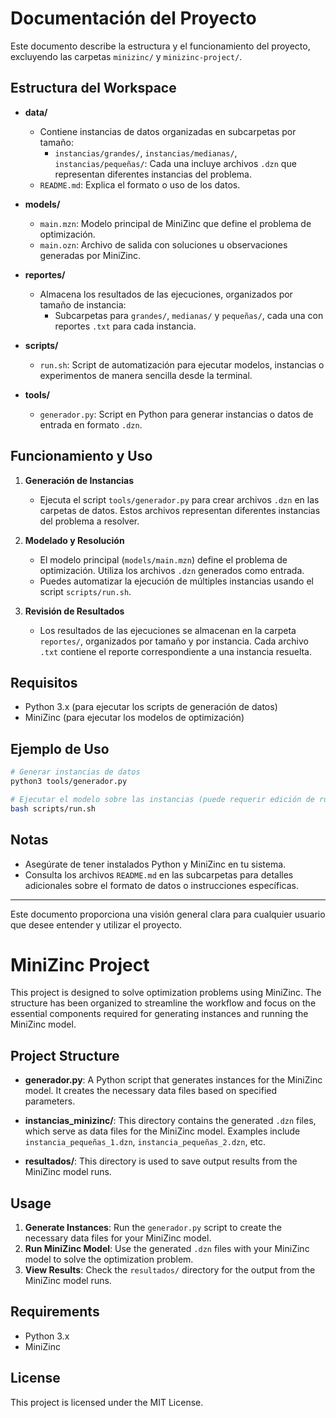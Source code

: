 # Documentación del Proyecto

Este documento describe la estructura y el funcionamiento del proyecto, excluyendo las carpetas `minizinc/` y `minizinc-project/`.

## Estructura del Workspace

- **data/**
  - Contiene instancias de datos organizadas en subcarpetas por tamaño:
    - `instancias/grandes/`, `instancias/medianas/`, `instancias/pequeñas/`: Cada una incluye archivos `.dzn` que representan diferentes instancias del problema.
  - `README.md`: Explica el formato o uso de los datos.

- **models/**
  - `main.mzn`: Modelo principal de MiniZinc que define el problema de optimización.
  - `main.ozn`: Archivo de salida con soluciones u observaciones generadas por MiniZinc.

- **reportes/**
  - Almacena los resultados de las ejecuciones, organizados por tamaño de instancia:
    - Subcarpetas para `grandes/`, `medianas/` y `pequeñas/`, cada una con reportes `.txt` para cada instancia.

- **scripts/**
  - `run.sh`: Script de automatización para ejecutar modelos, instancias o experimentos de manera sencilla desde la terminal.

- **tools/**
  - `generador.py`: Script en Python para generar instancias o datos de entrada en formato `.dzn`.

## Funcionamiento y Uso

1. **Generación de Instancias**
   - Ejecuta el script `tools/generador.py` para crear archivos `.dzn` en las carpetas de datos. Estos archivos representan diferentes instancias del problema a resolver.

2. **Modelado y Resolución**
   - El modelo principal (`models/main.mzn`) define el problema de optimización. Utiliza los archivos `.dzn` generados como entrada.
   - Puedes automatizar la ejecución de múltiples instancias usando el script `scripts/run.sh`.

3. **Revisión de Resultados**
   - Los resultados de las ejecuciones se almacenan en la carpeta `reportes/`, organizados por tamaño y por instancia. Cada archivo `.txt` contiene el reporte correspondiente a una instancia resuelta.

## Requisitos

- Python 3.x (para ejecutar los scripts de generación de datos)
- MiniZinc (para ejecutar los modelos de optimización)

## Ejemplo de Uso

```bash
# Generar instancias de datos
python3 tools/generador.py

# Ejecutar el modelo sobre las instancias (puede requerir edición de run.sh)
bash scripts/run.sh
```

## Notas
- Asegúrate de tener instalados Python y MiniZinc en tu sistema.
- Consulta los archivos `README.md` en las subcarpetas para detalles adicionales sobre el formato de datos o instrucciones específicas.

---

Este documento proporciona una visión general clara para cualquier usuario que desee entender y utilizar el proyecto.

# MiniZinc Project

This project is designed to solve optimization problems using MiniZinc. The structure has been organized to streamline the workflow and focus on the essential components required for generating instances and running the MiniZinc model.

## Project Structure

- **generador.py**: A Python script that generates instances for the MiniZinc model. It creates the necessary data files based on specified parameters.

- **instancias_minizinc/**: This directory contains the generated `.dzn` files, which serve as data files for the MiniZinc model. Examples include `instancia_pequeñas_1.dzn`, `instancia_pequeñas_2.dzn`, etc.

- **resultados/**: This directory is used to save output results from the MiniZinc model runs.

## Usage

1. **Generate Instances**: Run the `generador.py` script to create the necessary data files for your MiniZinc model.
2. **Run MiniZinc Model**: Use the generated `.dzn` files with your MiniZinc model to solve the optimization problem.
3. **View Results**: Check the `resultados/` directory for the output from the MiniZinc model runs.

## Requirements

- Python 3.x
- MiniZinc

## License

This project is licensed under the MIT License.